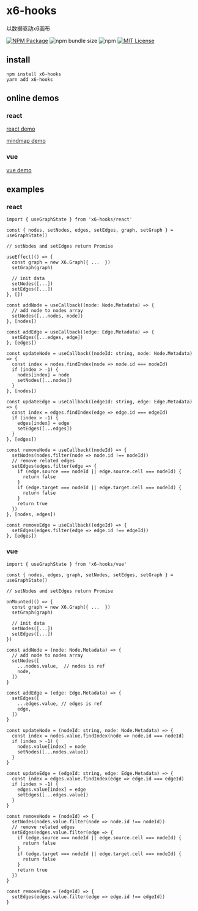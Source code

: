 # x6-hooks

以数据驱动x6画布

<a href="https://www.npmjs.com/package/x6-hooks"><img alt="NPM Package" src="https://img.shields.io/npm/v/x6-hooks.svg?style=flat-square"></a>
![npm bundle size](https://img.shields.io/bundlephobia/minzip/x6-hooks?style=flat-square)
![npm](https://img.shields.io/npm/dm/x6-hooks?style=flat-square)
<a href="/LICENSE"><img src="https://img.shields.io/github/license/lloydzhou/x6-hooks?style=flat-square" alt="MIT License"></a>

## install
```
npm install x6-hooks
yarn add x6-hooks
```

## online demos
### react
[react demo](https://codesandbox.io/s/antv-x6-react-graph-demo-6ere13)

[mindmap demo](https://codesandbox.io/s/x6-hooks-react-mindmap-demo-2t6954?file=/src/App.js)

### vue
[vue demo](https://codesandbox.io/s/x6-hooks-vue-demo-j19slj)


## examples
### react
```
import { useGraphState } from 'x6-hooks/react'

const { nodes, setNodes, edges, setEdges, graph, setGraph } = useGraphState()

// setNodes and setEdges return Promise

useEffect(() => {
  const graph = new X6.Graph({ ...  })
  setGraph(graph)

  // init data
  setNodes([...])
  setEdges([...])
}, [])

const addNode = useCallback((node: Node.Metadata) => {
  // add node to nodes array
  setNodes([...nodes, node])
}, [nodes])

const addEdge = useCallback((edge: Edge.Metadata) => {
  setEdges([...edges, edge])
}, [edges])

const updateNode = useCallback((nodeId: string, node: Node.Metadata) => {
  const index = nodes.findIndex(node => node.id === nodeId)
  if (index > -1) {
    nodes[index] = node
    setNodes([...nodes])
  }
}, [nodes])

const updateEdge = useCallback((edgeId: string, edge: Edge.Metadata) => {
  const index = edges.findIndex(edge => edge.id === edgeId)
  if (index > -1) {
    edges[index] = edge
    setEdges([...edges])
  }
}, [edges])

const removeNode = useCallback((nodeId) => {
  setNodes(nodes.filter(node => node.id !== nodeId))
  // remove related edges
  setEdges(edges.filter(edge => {
    if (edge.source === nodeId || edge.source.cell === nodeId) {
      return false
    }
    if (edge.target === nodeId || edge.target.cell === nodeId) {
      return false
    }
    return true
  })
}, [nodes, edges])

const removeEdge = useCallback((edgeId) => {
  setEdges(edges.filter(edge => edge.id !== edgeId))
}, [edges])

```

### vue

```
import { useGraphState } from 'x6-hooks/vue'

const { nodes, edges, graph, setNodes, setEdges, setGraph } = useGraphState()

// setNodes and setEdges return Promise

onMounted(() => {
  const graph = new X6.Graph({ ...  })
  setGraph(graph)

  // init data
  setNodes([...])
  setEdges([...])
})

const addNode = (node: Node.Metadata) => {
  // add node to nodes array
  setNodes([
    ...nodes.value,  // nodes is ref
    node,
  ])
}

const addEdge = (edge: Edge.Metadata) => {
  setEdges([
    ...edges.value, // edges is ref
    edge,
  ])
}

const updateNode = (nodeId: string, node: Node.Metadata) => {
  const index = nodes.value.findIndex(node => node.id === nodeId)
  if (index > -1) {
    nodes.value[index] = node
    setNodes([...nodes.value])
  }
}

const updateEdge = (edgeId: string, edge: Edge.Metadata) => {
  const index = edges.value.findIndex(edge => edge.id === edgeId)
  if (index > -1) {
    edges.value[index] = edge
    setEdges([...edges.value])
  }
}

const removeNode = (nodeId) => {
  setNodes(nodes.value.filter(node => node.id !== nodeId))
  // remove related edges
  setEdges(edges.value.filter(edge => {
    if (edge.source === nodeId || edge.source.cell === nodeId) {
      return false
    }
    if (edge.target === nodeId || edge.target.cell === nodeId) {
      return false
    }
    return true
  })
}

const removeEdge = (edgeId) => {
  setEdges(edges.value.filter(edge => edge.id !== edgeId))
}

```

